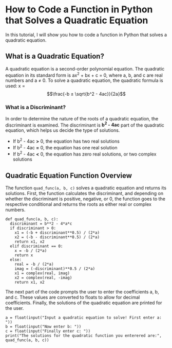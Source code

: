 
# How to Code a Function in Python that Solves a Quadratic Equation

In this tutorial, I will show you how to code a function in Python that solves a quadratic equation.

## What is a Quadratic Equation?

A quadratic equation is a second-order polynomial equation. The quadratic equation in its standard form is ax<sup>2</sup> + bx + c = 0, where a, b, and c are real numbers and a ≠ 0. To solve a quadratic equation, the quadratic formula is used: x = $$\frac{-b ± \sqrt{b^2 - 4ac}}{2a}$$

### What is a Discriminant?

In order to determine the nature of the roots of a quadratic equation, the discriminant is examined. The discriminant is **b<sup>2</sup> - 4ac** part of the quadratic equation, which helps us decide the type of solutions. 
* If b<sup>2</sup> - 4ac **>** 0, the equation has two real solutions
* If b<sup>2</sup> - 4ac **=** 0, the equation has one real solution
* If b<sup>2</sup> - 4ac **<** 0, the equation has zero real solutions, or two complex solutions

## Quadratic Equation Function Overview

The function `quad_func(a, b, c)` solves a quadratic equation and returns its solutions. First, the function calculates the discriminant, and depending on whether the discriminant is positive, negative, or 0, the function goes to the respective conditional and returns the roots as either real or complex numbers.

```
def quad_func(a, b, c):
  discriminant = b**2 - 4*a*c
  if discriminant > 0:
    x1 = (-b + discriminant**0.5) / (2*a)
    x2 = (-b - discriminant**0.5) / (2*a)
    return x1, x2
  elif discriminant == 0:
    x = -b / (2*a)
    return x
  else:
    real = -b / (2*a)
    imag = (-discriminant)**0.5 / (2*a)
    x1 = complex(real, imag)
    x2 = complex(real, -imag)
    return x1, x2
```

The next part of the code prompts the user to enter the coefficients a, b, and c. These values are converted to floats to allow for decimal coefficients. Finally, the solutions of the quadratic equation are printed for the user.
```
a = float(input("Input a quadratic equation to solve! First enter a: "))
b = float(input("Now enter b: "))
c = float(input("Finally enter c: "))
print("The solutions for the quadratic function you enterered are:", quad_func(a, b, c))
```
